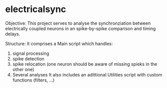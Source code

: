 # electricalsync

Objective:
This project serves to analyse the synchronziation between electrically coupled neurons in an spike-by-spike comparison and timing delays.

Structure:
It comprises a Main script which handles:
  1. signal processing
  2. spike detection
  3. spike relocation (one neuron should be aware of missing spieks in the other one)
  4. Several analyses
It also includes an adittional Utilities script with custom functions (filters, ...)
